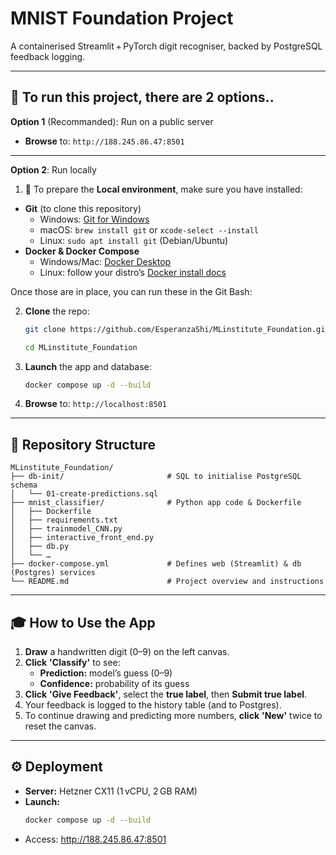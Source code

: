 # MNIST Foundation Project

A containerised Streamlit + PyTorch digit recogniser, backed by PostgreSQL feedback logging.

---
## 🚀 To run this project, there are 2 options..
**Option 1** (Recommanded): Run on a public server
- **Browse** to: `http://188.245.86.47:8501`
---

**Option 2**: Run locally

1. 🔧 To prepare the **Local environment**, make sure you have installed:

- **Git** (to clone this repository)  
  - Windows: [Git for Windows](https://git-scm.com/download/win)  
  - macOS: `brew install git` or `xcode-select --install`  
  - Linux: `sudo apt install git` (Debian/Ubuntu)  
- **Docker & Docker Compose**  
  - Windows/Mac: [Docker Desktop](https://www.docker.com/products/docker-desktop)  
  - Linux: follow your distro’s [Docker install docs](https://docs.docker.com/engine/install/)

Once those are in place, you can run these in the Git Bash:

2. **Clone** the repo:  
   ```bash
   git clone https://github.com/EsperanzaShi/MLinstitute_Foundation.git
   ```
   ```bash
   cd MLinstitute_Foundation
   ```

3. **Launch** the app and database:  
   ```bash
   docker compose up -d --build
   ```

4. **Browse** to: `http://localhost:8501`  
---

## 📁 Repository Structure
```text
MLinstitute_Foundation/
├── db-init/                       # SQL to initialise PostgreSQL schema
│   └── 01-create-predictions.sql
├── mnist_classifier/              # Python app code & Dockerfile
│   ├── Dockerfile
│   ├── requirements.txt
│   ├── trainmodel_CNN.py
│   ├── interactive_front_end.py
│   ├── db.py
│   └── …
├── docker-compose.yml             # Defines web (Streamlit) & db (Postgres) services
└── README.md                      # Project overview and instructions
```
---

## 🎓 How to Use the App

1. **Draw** a handwritten digit (0–9) on the left canvas.  
2. **Click** **'Classify'** to see:  
   - **Prediction:** model’s guess (0–9)  
   - **Confidence:** probability of its guess  
3. **Click** **'Give Feedback'**, select the **true label**, then **Submit true label**.  
4. Your feedback is logged to the history table (and to Postgres).
5. To continue drawing and predicting more numbers, **click** **'New'** twice to reset the canvas.

---

## ⚙️ Deployment

- **Server:** Hetzner CX11 (1 vCPU, 2 GB RAM)  
- **Launch:**  
  ```bash
  docker compose up -d --build
  ```
- Access: http://188.245.86.47:8501
  
